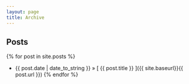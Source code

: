 ```yaml
---
layout: page
title: Archive
---
```


## Posts

{% for post in site.posts %}
  * {{ post.date | date_to_string }} &raquo; [ {{ post.title }} ]({{ site.baseurl}}{{ post.url }})
{% endfor %}


